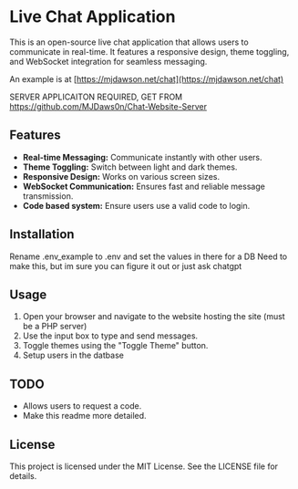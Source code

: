 Live Chat Application
=====================

This is an open-source live chat application that allows users to communicate in real-time. It features a responsive design, theme toggling, and WebSocket integration for seamless messaging.

An example is at [https://mjdawson.net/chat](https://mjdawson.net/chat)

SERVER APPLICAITON REQUIRED, GET FROM https://github.com/MJDaws0n/Chat-Website-Server

Features
--------

*   **Real-time Messaging:** Communicate instantly with other users.
*   **Theme Toggling:** Switch between light and dark themes.
*   **Responsive Design:** Works on various screen sizes.
*   **WebSocket Communication:** Ensures fast and reliable message transmission.
*   **Code based system:** Ensure users use a valid code to login.

Installation
------------

Rename .env_example to .env and set the values in there for a DB
Need to make this, but im sure you can figure it out or just ask chatgpt
    

Usage
-----

1.  Open your browser and navigate to the website hosting the site (must be a PHP server)
2.  Use the input box to type and send messages.
3.  Toggle themes using the "Toggle Theme" button.
4.  Setup users in the datbase

TODO
-----
- Allows users to request a code.
- Make this readme more detailed.

License
-------

This project is licensed under the MIT License. See the LICENSE file for details.
